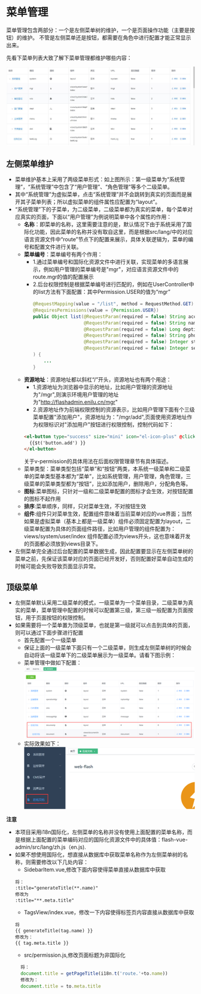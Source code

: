# 菜单管理

菜单管理包含两部分：一个是左侧菜单树的维护，一个是页面操作功能（主要是按钮）的维护。
不管是左侧菜单还是按钮，都需要在角色中进行配置才能正常显示出来。

先看下菜单列表大致了解下菜单管理都维护哪些内容：

![menu](./img/menu.jpg)

## 左侧菜单维护
- 菜单维护基本上采用了两级菜单形式：如上图所示：第一级菜单为“系统管理”，“系统管理”中包含了“用户管理”、“角色管理”等多个二级菜单。
- 其中“系统管理”为虚拟菜单，点击“系统管理”并不会跳转到真实的页面而是展开其子菜单列表；所以虚拟菜单的组件属性应配置为“layout”。
- “系统管理”下的子菜单，为二级菜单，二级菜单都为真实的菜单，每个菜单对应真实的页面，下面以“用户管理”为例说明菜单中各个属性的作用：
  - **名称**：即菜单的名称，这里需要注意的是，默认情况下由于系统采用了国际化功能，因此菜单的名称并没有取自这里，而是根据src/lang/中的对应语言资源文件中“route”节点下的配置来展示，具体关联逻辑为，菜单的编号和配置文件进行关联。
  - **菜单编号**：菜单编号有两个作用：
    - 1.通过菜单编号和国际化资源文件中进行关联，实现菜单的多语言展示，例如用户管理的菜单编号是"mgr"，对应语言资源文件中的route.mgr的值的配置展示
    - 2.后台权限控制是根据菜单编号进行匹配的，例如在UserController中的list方法有下面配置：其中Permission.USER的值为“mgr”
      ```java
      @RequestMapping(value = "/list", method = RequestMethod.GET)
      @RequiresPermissions(value = {Permission.USER})
      public Object list(@RequestParam(required = false) String account,
                         @RequestParam(required = false) String name,
                         @RequestParam(required = false) Long deptid,
                         @RequestParam(required = false) String phone,
                         @RequestParam(required = false) Integer status,
                         @RequestParam(required = false) Integer sex
      ) {
          ...
      }
      ```
  - **资源地址**：资源地址都以斜杠“/”开头，资源地址也有两个用途：
    - 1.资源地址为浏览器中显示的地址，比如用户管理的资源地址为"/mgr",则演示环境用户管理的地址为"http://flashadmin.enilu.cn/mgr"
    - 2.资源地址作为前端权限控制的资源表示，比如用户管理下面有个三级菜单配置"添加用户"，资源地址为："/mgr/add",页面使用资源地址作为权限标识对"添加用户"按钮进行权限控制，控制代码如下：
    ```html
    <el-button type="success" size="mini" icon="el-icon-plus" @click.native="add" v-permission="['/mgr/add']">
      {{$t('button.add') }}
    </el-button>
    ```
      关于v-permission的具体用法在后面权限管理章节有具体描述。
  - 菜单类型：菜单类型包括“菜单”和“按钮”两类，本系统一级菜单和二级菜单的菜单类型基本都为“菜单”，比如系统管理，用户管理，角色管理，三级菜单的菜单类型都为“按钮”，比如添加用户，删除用户，分配角色等。
  - **图标**:菜单图标，只针对一级和二级菜单配置的图标才会生效，对按钮配置的图标不起作用
  - **排序**:菜单顺序，同样，只对菜单生效，不对按钮生效
  - **组件**:组件只对菜单生效，配置组件意味着当前菜单对应的vue界面；当然如果是虚拟菜单（基本上都是一级菜单）组件必须固定配置为layout，二级菜单配置为具体的页面组件路径，比如用户管理的组件配置为：views/system/user/index 组件配置必须为views开头，这也意味着开发的页面都必须放到views目录下。
- 左侧菜单完全通过后台配置的菜单数据生成，因此配置要显示在左侧菜单树的菜单之前，先保证该菜单对应的页面已经开发好，否则配置好菜单自动生成的时候可能会失败导致页面显示异常。

## 顶级菜单
- 左侧菜单默认采用二级菜单的模式，一级菜单为一个菜单目录，二级菜单为真实的菜单，菜单管理中配置的时候可以配置第三级，第三级一般配置为页面按钮，用于页面按钮的权限控制。
- 如果需要将一个菜单置为顶级菜单，也就是第一级就可以点击到具体的页面，则可以通过下面步骤进行配置
    - 首先配置一个一级菜单
    - 保证上面的一级菜单下面只有一个二级菜单，则生成左侧菜单树的时候会自动将该一级菜单下的二级菜单展示为一级菜单。请看下图示例：
    - 菜单管理中做如下配置：
    ![menu](./img/topmenu1.png)
    - 实际效果如下：
    ![menu](./img/topmenu2.png)

**注意**
- 本项目采用i18n国际化，左侧菜单的名称并没有使用上面配置的菜单名称，而是根据上面配置的菜单编码对应的国际化资源文件中的具体值：flash-vue-admin/src/lang/zh.js（en.js).
- 如果不想使用国际化，想直接从数据库中获取菜单名称作为左侧菜单树的名称，则需要修改以下几处内容：
    - SidebarItem.vue,修改下面内容使得菜单直接从数据库中获取
    ```vuejs
    将：
    :title="generateTitle(**.name)" 
    修改为
    :title="**.meta.title" 
    ```
    - TagsView/index.vue，修改一下内容使得标签页内容直接从数据库中获取
    ```vuejs
    将
    {{ generateTitle(tag.name) }}
    修改为：
    {{ tag.meta.title }}
    ```
    - src/permission.js,修改页面标题为非国际化
    ```javascript
      将：
      document.title = getPageTitle(i18n.t('route.'+to.name))
      修改为：
      document.title = to.meta.title
    ```